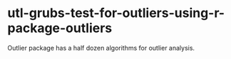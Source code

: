 # utl-grubs-test-for-outliers-using-r-package-outliers
Outlier package has a half dozen algorithms for outlier analysis.
